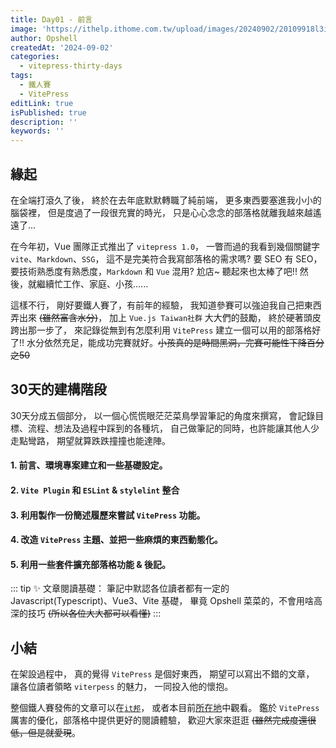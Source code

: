 ```yaml
---
title: Day01 - 前言
image: 'https://ithelp.ithome.com.tw/upload/images/20240902/20109918l3iLJ7f009.png'
author: Opshell
createdAt: '2024-09-02'
categories:
  - vitepress-thirty-days
tags:
  - 鐵人賽
  - VitePress
editLink: true
isPublished: true
description: ''
keywords: ''
---
```

## 緣起
在全端打滾久了後，
終於在去年底默默轉職了純前端，
更多東西要塞進我小小的腦袋裡，
但是度過了一段很充實的時光，
只是心心念念的部落格就離我越來越遙遠了...

在今年初，Vue 團隊正式推出了 `vitepress 1.0`，
一瞥而過的我看到幾個關鍵字 `vite`、`Markdown`、`SSG`，
這不是完美符合我寫部落格的需求嗎?
要 SEO 有 SEO，要技術熟悉度有熟悉度，`Markdown` 和 `Vue` 混用?
尬店~ 聽起來也太棒了吧!!
然後，就繼續忙工作、家庭、小孩......

這樣不行，
剛好要鐵人賽了，有前年的經驗，
我知道參賽可以強迫我自己把東西弄出來 ~~(雖然富含水分)~~，
加上 `Vue.js Taiwan社群` 大大們的鼓勵，
終於硬著頭皮跨出那一步了，
來記錄從無到有怎麼利用 `VitePress` 建立一個可以用的部落格好了!!
水分依然充足，能成功完賽就好。~~小孩真的是時間黑洞，完賽可能性下降百分之50~~

## 30天的建構階段
30天分成五個部分，
以一個心慌慌眼茫茫菜鳥學習筆記的角度來撰寫，
會記錄目標、流程、想法及過程中踩到的各種坑，
自己做筆記的同時，也許能讓其他人少走點彎路，
期望就算跌跌撞撞也能達陣。

#### 1. 前言、環境專案建立和一些基礎設定。
#### 2. `Vite Plugin` 和 `ESLint` & `stylelint` 整合
#### 3. 利用製作一份簡述履歷來嘗試 `VitePress` 功能。
#### 4. 改造 `VitePress` 主題、並把一些麻煩的東西動態化。
#### 5. 利用一些套件擴充部落格功能 & 後記。

::: tip ✨️ 文章閱讀基礎：
筆記中默認各位讀者都有一定的 Javascript(Typescript)、Vue3、Vite 基礎，
畢竟 Opshell 菜菜的，不會用啥高深的技巧 ~~(所以各位大大都可以看懂)~~
:::

## 小結
在架設過程中，
真的覺得 `VitePress` 是個好東西，
期望可以寫出不錯的文章，
讓各位讀者領略 `viterpess` 的魅力，
一同投入他的懷抱。

整個鐵人賽發佈的文章可以在[`it邦`](https://ithelp.ithome.com.tw/users/20109918/ironman/7545)，
或者本目前[所在地](https://opshell.github.io/)中觀看。
鑑於 `VitePress` 厲害的優化，部落格中提供更好的閱讀體驗，
歡迎大家來逛逛 ~~(雖然完成度還很低，但是就愛現~~。
